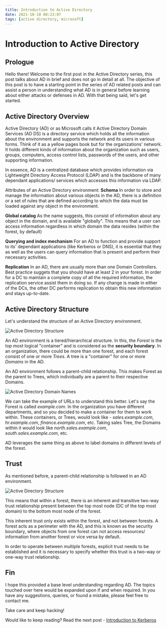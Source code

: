 ```yaml
---
title: Introduction to Active Directory
date: 2021-10-10 08:23:07
tags: [active directory, microsoft]
---
```



# Introduction to Active Directory

## Prologue

Hello there! Welcome to the first post in the Active Directory series, this post talks about AD in brief and does not go in detail at all. The objective of this post is to have a starting point in the series of AD related posts and can assist a person in understanding what AD is in general before learning about either attacks or defenses in AD. With that being said, let's get started.

## Active Directory Overview

Active Directory (AD) or as Microsoft calls it Active Directory Domain Services (AD DS) is a directory service which holds all the information about the environment and supports the network and its users in various forms. Think of it as a yellow pages book but for the organizations' network. It holds different kinds of information about the organization such as users, groups, computers, access control lists, passwords of the users, and other supporting information.

In essence, AD is a centralized database which provides information via Lightweight Directory Access Protocol (LDAP) and is the backbone of many dependant applications/ services which accesses this information via LDAP.

Attributes of an Active Directory environment:
**Schema**
In order to store and manage the information about various objects in the AD, there is a definition or a set of rules that are defined according to which the data must be loaded against any object in the environment.

**Global catalog**
As the name suggests, this consist of information about any object in the domain, and is available "globally". This means that a user can access information regardless in which domain the data resides (within the forest, by default)

**Querying and index mechanism**
For an AD to function and provide support to its' dependant applications (like Kerberos or DNS), it is essential that they as well as the users can query information that is present and perform their necessary activities.

**Replication**
In an AD, there are usually more than one Domain Controllers. Best practice suggets that you should have at least 2 in your forest. In order for a DC to maintain a complete copy of all the required information, the replication service assist them in doing so. If any change is made in either of the DCs, the other DC performs replication to obtain this new information and stays up-to-date.

## Active Directory Structure 

Let's understand the structure of an Active Directory environment.

![Active Directory Structure](AD_structure.png)
<!-- AD Forest and domain diagram -->

An AD environment is a tiered/hierarchical structure. In this, the *Forest* is the top most logical "container" and is considered as the **security boundary**. In an organization, there could be more than one forest, and each forest consist of one or more *Trees*. A tree is a "container" for one or more *Domains* in the AD.

An AD environment follows a parent-child relationship. This makes Forest as the parent to Trees, which individually are a parent to their respective Domains.

![Active Directory Domain Names](ad_domain_names.png)

We can take the example of URLs to understand this better. Let's say the Forest is called *example.com*. In the organization you have different departments, and so you decided to make a container for them to work within. These containers, or Trees, would look like - *sales.example.com*, *hr.example.com*, *finance.example.com*, etc. Taking sales Tree, the Domains within it would look like *north.sales.example.com*, *south.sales.example.com*, etc.

AD leverages the same thing as above to label domains in different levels of the forest.

## Trust

As mentioned before, a parent-child relationship is followed in an AD environment.

![Active Directory Structure](ad_trust.png)

This means that within a forest, there is an inherent and transitive two-way trust relationship present between the top most node (DC of the top most domain) to the bottom most node of the forest. 

This inherent trust only exists within the forest, and not between forests. A forest acts as a perimeter with the AD, and this is known as the security boundary, where objects from one forest can not access resources/ information from another forest or vice versa by default.

In order to operate between multiple forests, explicit trust needs to be established and it is necessary to specify whether this trust is a two-way or one-way trust relationship. 

## Fin

I hope this provided a base level understanding regarding AD. The topics touched over here would be expanded upon if and when required. In you have any suggestions, queries, or found a mistake, please feel free to contact me.

Take care and keep hacking!

Would like to keep reading? Read the next post - [Introduction to Kerberos](/activedirectory/kerberos-intro) 
